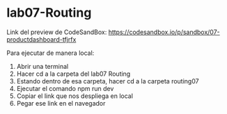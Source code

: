 # lab07-Routing
Link del preview de CodeSandBox: https://codesandbox.io/p/sandbox/07-productdashboard-tfjrfx

Para ejecutar de manera local:
1. Abrir una terminal
2. Hacer cd a la carpeta del lab07 Routing
3. Estando dentro de esa carpeta, hacer cd a la carpeta routing07
4. Ejecutar el comando npm run dev
5. Copiar el link que nos despliega en local
6. Pegar ese link en el navegador
